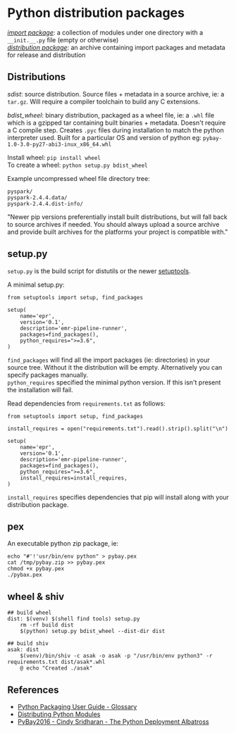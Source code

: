 # Python distribution packages

[_import package_](https://packaging.python.org/glossary/#term-import-package): a collection of modules under one directory with a `__init.__.py` file (empty or otherwise)  
[_distribution package_](https://packaging.python.org/glossary/#term-distribution-package): an archive containing import packages and metadata for release and distribution

## Distributions

_sdist_: source distribution. Source files + metadata in a source archive, ie: a `tar.gz`. Will require a compiler toolchain to build any C extensions.

_bdist_wheel_: binary distribution, packaged as a wheel file, ie: a `.whl` file which is a gzipped tar containing built binaries + metadata. Doesn't require a C compile step. Creates `.pyc` files during installation to match the python interpreter used. Built for a particular OS and version of python eg: `pybay-1.0-3.0-py27-abi3-inux_x86_64.whl`

Install wheel: `pip install wheel`  
To create a wheel: `python setup.py bdist_wheel`

Example uncompressed wheel file directory tree:

```
pyspark/
pyspark-2.4.4.data/
pyspark-2.4.4.dist-info/
```

"Newer pip versions preferentially install built distributions, but will fall back to source archives if needed. You should always upload a source archive and provide built archives for the platforms your project is compatible with."

## setup.py

`setup.py` is the build script for distutils or the newer [setuptools](https://setuptools.readthedocs.io/en/latest/index.html).

A minimal setup.py:

```
from setuptools import setup, find_packages

setup(
    name='epr',
    version='0.1',
    description='emr-pipeline-runner',
    packages=find_packages(),
    python_requires=">=3.6",
)
```

`find_packages` will find all the import packages (ie: directories) in your source tree. Without it the distribution will be empty. Alternatively you can specify packages manually.  
`python_requires` specified the minimal python version. If this isn't present the installation will fail.

Read dependencies from `requirements.txt` as follows:

```
from setuptools import setup, find_packages

install_requires = open("requirements.txt").read().strip().split("\n")

setup(
    name='epr',
    version='0.1',
    description='emr-pipeline-runner',
    packages=find_packages(),
    python_requires=">=3.6",
    install_requires=install_requires,
)
```

`install_requires` specifies dependencies that pip will install along with your distribution package.

## pex

An executable python zip package, ie:

```
echo "#'!'usr/bin/env python" > pybay.pex
cat /tmp/pybay.zip >> pybay.pex
chmod +x pybay.pex
./pybax.pex
```

## wheel & shiv

```
## build wheel
dist: $(venv) $(shell find tools) setup.py
	rm -rf build dist
	$(python) setup.py bdist_wheel --dist-dir dist

## build shiv
asak: dist
	$(venv)/bin/shiv -c asak -o asak -p "/usr/bin/env python3" -r requirements.txt dist/asak*.whl
	@ echo "Created ./asak"
```

## References

- [Python Packaging User Guide - Glossary](https://packaging.python.org/glossary/)
- [Distributing Python Modules](https://docs.python.org/3.8/distributing/index.html#distributing-index)
- [PyBay2016 - Cindy Sridharan - The Python Deployment Albatross](https://speakerdeck.com/pybay/2016-cindy-sridharan-the-python-deployment-albatross)
